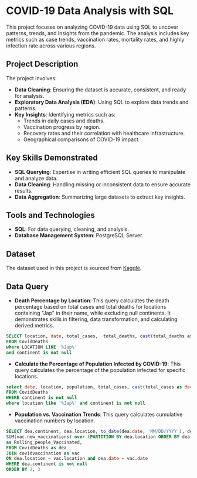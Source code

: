 # COVID-19 Data Analysis with SQL

This project focuses on analyzing COVID-19 data using SQL to uncover patterns, trends, and insights from the pandemic. The analysis includes key metrics such as case trends, vaccination rates, mortality rates, and highly infection rate across various regions. 



## Project Description

The project involves:

- **Data Cleaning**: Ensuring the dataset is accurate, consistent, and ready for analysis.
- **Exploratory Data Analysis (EDA)**: Using SQL to explore data trends and patterns.
- **Key Insights**: Identifying metrics such as:
  - Trends in daily cases and deaths.
  - Vaccination progress by region.
  - Recovery rates and their correlation with healthcare infrastructure.
  - Geographical comparisons of COVID-19 impact.

## Key Skills Demonstrated

- **SQL Querying**: Expertise in writing efficient SQL queries to manipulate and analyze data.
- **Data Cleaning**: Handling missing or inconsistent data to ensure accurate results.
- **Data Aggregation**: Summarizing large datasets to extract key insights.


## Tools and Technologies

- **SQL**: For data querying, cleaning, and analysis.
- **Database Management System**: PostgreSQL Server.

## Dataset

The dataset used in this project is sourced from [Kaggle](https://www.kaggle.com/datasets/sanaaafrine/covid-19-dataset).

## Data Query
- **Death Percentage by Location**: 
This query calculates the death percentage based on total cases and total deaths for locations containing "Jap" in their name, while excluding null continents. It demonstrates skills in filtering, data transformation, and calculating derived metrics.

``` sql
SELECT location, date, total_cases,  total_deaths, cast(total_deaths as decimal) / total_cases*100 as death_percentage
FROM CovidDeaths
where LOCATION LIKE '%Jap%'
and continent is not null
```
- **Calculate the Percentage of Population Infected by COVID-19**: This query calculates the percentage of the population infected for specific locations.

```sql
select date, location, population, total_cases, cast(total_cases as decimal)/population*100  as percentagePopulationInfected
FROM CovidDeaths
WHERE continent is not null
where location like '%Jap%' and continent is not null
```
- **Population vs. Vaccination Trends**: This query calculates cumulative vaccination numbers by location.

``` sql
SELECT dea.continent, dea.location, to_date(dea.date, 'MM/DD/YYYY'), dea.population, vac.new_vaccinations,
SUM(vac.new_vaccinations) over (PARTITION BY dea.location ORDER BY dea.location, dea.date) 
as Rolling_people_Vaccinated,
FROM CovidDeaths as dea
JOIN covidvaccination as vac
ON dea.location = vac.location and dea.date = vac.date
WHERE dea.continent is not null
ORDER BY 2, 3
```
